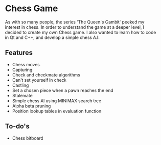 # Chess Game

As with so many people, the series 'The Queen's Gambit' peeked my interest in chess. In order to understand
the game at a deeper level, I decided to create my own Chess game. I also wanted to learn how to code in Qt and C++, 
and develop a simple chess A.I. 

## Features

- Chess moves
- Capturing
- Check and checkmate algorithms
- Can't set yourself in check 
- Castling
- Set a chosen piece when a pawn reaches the end
- Stalemate
- Simple chess AI using MINIMAX search tree
- Alpha beta pruning
- Position lookup tables in evaluation function

## To-do's

- Chess bitboard